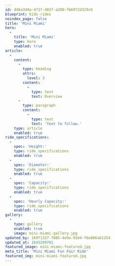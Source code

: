 ```yaml
---
id: d46a3d4a-471f-402f-a200-fb6972d329cb
blueprint: kids-rides
noindex_page: false
title: 'Mini Miami'
hero:
  -
    title: 'Mini Miami'
    type: hero
    enabled: true
article:
  -
    content:
      -
        type: heading
        attrs:
          level: 3
        content:
          -
            type: text
            text: Overview
      -
        type: paragraph
        content:
          -
            type: text
            text: 'Text to follow.'
    type: article
    enabled: true
ride_specifications:
  -
    spec: 'Height:'
    type: ride_specifications
    enabled: true
  -
    spec: 'Diameter:'
    type: ride_specifications
    enabled: true
  -
    spec: 'Capacity:'
    type: ride_specifications
    enabled: true
  -
    spec: 'Hourly Capacity:'
    type: ride_specifications
    enabled: true
gallery:
  -
    type: gallery
    enabled: true
    image: mini-miami-gallery.jpg
updated_by: 169f1327-7085-4e9a-9104-f6e806ab1254
updated_at: 1643209781
featured_image: mini-miami-featured.jpg
meta_title: 'Mini Miami Fun Fair Ride'
featured_img: mini-miami-featured.jpg
---
```

